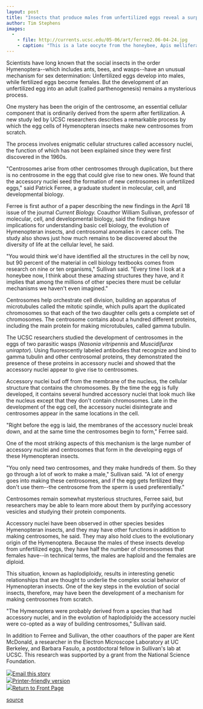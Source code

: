 ```yaml
---
layout: post
title: "Insects that produce males from unfertilized eggs reveal a surprising cellular feat"
author: Tim Stephens
images:
  -
    - file: http://currents.ucsc.edu/05-06/art/ferree2.06-04-24.jpg
    - caption: "This is a late oocyte from the honeybee, Apis mellifera.  Numerous Accessory Nuclei (blue) are present in the cytoplasm. The nuclei of follicle cells surrounding the oocyte are shown in green.Photo: Patrick Ferree"
---
```


Scientists have long known that the social insects in the order Hymenoptera--which includes ants, bees, and wasps--have an unusual mechanism for sex determination: Unfertilized eggs develop into males, while fertilized eggs become females. But the development of an unfertilized egg into an adult (called parthenogenesis) remains a mysterious process.

One mystery has been the origin of the centrosome, an essential cellular component that is ordinarily derived from the sperm after fertilization. A new study led by UCSC researchers describes a remarkable process by which the egg cells of Hymenopteran insects make new centrosomes from scratch.

The process involves enigmatic cellular structures called accessory nuclei, the function of which has not been explained since they were first discovered in the 1960s.

"Centrosomes arise from other centrosomes through duplication, but there is no centrosome in the egg that could give rise to new ones. We found that the accessory nuclei seed the formation of new centrosomes in unfertilized eggs," said Patrick Ferree, a graduate student in molecular, cell, and developmental biology.

Ferree is first author of a paper describing the new findings in the April 18 issue of the journal _Current Biology._ Coauthor William Sullivan, professor of molecular, cell, and developmental biology, said the findings have implications for understanding basic cell biology, the evolution of Hymenopteran insects, and centrosomal anomalies in cancer cells. The study also shows just how much remains to be discovered about the diversity of life at the cellular level, he said.

"You would think we'd have identified all the structures in the cell by now, but 90 percent of the material in cell biology textbooks comes from research on nine or ten organisms," Sullivan said. "Every time I look at a honeybee now, I think about these amazing structures they have, and it implies that among the millions of other species there must be cellular mechanisms we haven't even imagined."

Centrosomes help orchestrate cell division, building an apparatus of microtubules called the mitotic spindle, which pulls apart the duplicated chromosomes so that each of the two daughter cells gets a complete set of chromosomes. The centrosome contains about a hundred different proteins, including the main protein for making microtubules, called gamma tubulin.

The UCSC researchers studied the development of centrosomes in the eggs of two parasitic wasps (_Nasonia vitripennis_ and _Muscidifurax uniraptor_). Using fluorescently labeled antibodies that recognize and bind to gamma tubulin and other centrosomal proteins, they demonstrated the presence of these proteins in accessory nuclei and showed that the accessory nuclei appear to give rise to centrosomes.

Accessory nuclei bud off from the membrane of the nucleus, the cellular structure that contains the chromosomes. By the time the egg is fully developed, it contains several hundred accessory nuclei that look much like the nucleus except that they don't contain chromosomes. Late in the development of the egg cell, the accessory nuclei disintegrate and centrosomes appear in the same locations in the cell.

"Right before the egg is laid, the membranes of the accessory nuclei break down, and at the same time the centrosomes begin to form," Ferree said.

One of the most striking aspects of this mechanism is the large number of accessory nuclei and centrosomes that form in the developing eggs of these Hymenopteran insects.

"You only need two centrosomes, and they make hundreds of them. So they go through a lot of work to make a male," Sullivan said. "A lot of energy goes into making these centrosomes, and if the egg gets fertilized they don't use them--the centrosome from the sperm is used preferentially."

Centrosomes remain somewhat mysterious structures, Ferree said, but researchers may be able to learn more about them by purifying accessory vesicles and studying their protein components.

Accessory nuclei have been observed in other species besides Hymenopteran insects, and they may have other functions in addition to making centrosomes, he said. They may also hold clues to the evolutionary origin of the Hymenoptera. Because the males of these insects develop from unfertilized eggs, they have half the number of chromosomes that females have--in technical terms, the males are haploid and the females are diploid.

This situation, known as haplodiploidy, results in interesting genetic relationships that are thought to underlie the complex social behavior of Hymenopteran insects. One of the key steps in the evolution of social insects, therefore, may have been the development of a mechanism for making centrosomes from scratch.

"The Hymenoptera were probably derived from a species that had accessory nuclei, and in the evolution of haplodiploidy the accessory nuclei were co-opted as a way of building centrosomes," Sullivan said.

In addition to Ferree and Sullivan, the other coauthors of the paper are Kent McDonald, a researcher in the Electron Microscope Laboratory at UC Berkeley, and Barbara Fasulo, a postdoctoral fellow in Sullivan's lab at UCSC. This research was supported by a grant from the National Science Foundation.

![][1][Email this story][2]  
![][1][Printer-friendly version][3]  
![][1][Return to Front Page][4]

[1]: ../../images/bulletarrow.gif
[2]: javascript:url();document.f1.submit();
[3]: javascript:popUp();
[4]: http://currents.ucsc.edu/

[source](http://www1.ucsc.edu/currents/05-06/04-24/04-24/centrosomes.asp "Permalink to centrosomes")
